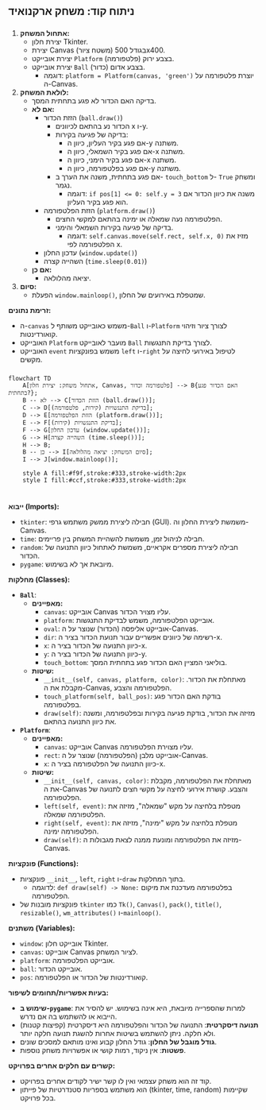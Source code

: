 ## ניתוח קוד: משחק ארקנואיד

### <algorithm>

1.  **אתחול המשחק:**
    *   יצירת חלון Tkinter.
    *   יצירת Canvas (משטח ציור) בגודל 500x400.
    *   יצירת אובייקט `Platform` (פלטפורמה) בצבע ירוק.
    *   יצירת אובייקט `Ball` (כדור) בצבע אדום.
        *   דוגמה: `platform = Platform(canvas, 'green')` יוצרת פלטפורמה על ה-Canvas.
2.  **לולאת המשחק:**
    *   בדיקה האם הכדור לא פגע בתחתית המסך.
    *   **אם לא:**
        *   הזזת הכדור (`ball.draw()`)
            *   הכדור נע בהתאם לכיוונים x ו-y.
            *   בדיקה של פגיעה בקירות:
                *   אם פגע בקיר העליון, כיוון ה-y משתנה.
                *   אם פגע בקיר השמאלי, כיוון ה-x משתנה.
                *   אם פגע בקיר הימני, כיוון ה-x משתנה.
                *  אם פגע בפלטפורמה, כיוון ה-y משתנה.
            *   אם פגע בתחתית, משנה את הערך ב- `touch_bottom` ל- `True` ומשחק נגמר.
                *   דוגמה: `if pos[1] <= 0: self.y = 3` משנה את כיוון הכדור אם הוא פגע בקיר העליון.
        *   הזזת הפלטפורמה (`platform.draw()`)
            *  הפלטפורמה נעה שמאלה או ימינה בהתאם למקשי החצים.
            *  בדיקה של פגיעה בקירות השמאלי והימני.
                * דוגמה:  `self.canvas.move(self.rect, self.x, 0)` מזיז את הפלטפורמה לפי x.
        *   עדכון החלון (`window.update()`)
        *   השהייה קצרה (`time.sleep(0.01)`)
    *   **אם כן:**
        *   יציאה מהלולאה.
3.  **סיום:**
    *   הפעלת `window.mainloop()`, שמטפלת באירועים של החלון.

**זרימת נתונים:**

*   ה-`canvas` משמש כאובייקט משותף ל-`Ball` ו-`Platform` לצורך ציור וזיהוי קואורדינטות.
*   האובייקט `Platform` מועבר לאובייקט `Ball` לצורך בדיקת התנגשות.
*   האובייקט `event` משמש בפונקציות `left` ו-`right` לטיפול באירועי לחיצה על מקשים.

### <mermaid>

```mermaid
flowchart TD
    A[אתחול משחק: יצירת חלון, Canvas, פלטפורמה וכדור] --> B{האם הכדור פגע בתחתית?};
    B -- לא --> C[הזזת הכדור (ball.draw())];
    C --> D[בדיקת התנגשויות (קירות, פלטפורמה)];
    D --> E[הזזת הפלטפורמה (platform.draw())];
    E --> F[בדיקת התנגשויות (קירות)];
    F --> G[עדכון החלון (window.update())];
    G --> H[השהייה קצרה (time.sleep())];
    H --> B;
    B -- כן --> I[סיום המשחק: יציאה מהלולאה];
    I --> J[window.mainloop()];

    style A fill:#f9f,stroke:#333,stroke-width:2px
    style I fill:#ccf,stroke:#333,stroke-width:2px
    
```

### <explanation>

**ייבוא (Imports):**

*   `tkinter`: חבילה ליצירת ממשק משתמש גרפי (GUI). משמשת ליצירת החלון וה-Canvas.
*   `time`: חבילה לניהול זמן, משמשת להשהיית המשחק בין פריימים.
*   `random`: חבילה ליצירת מספרים אקראיים, משמשת לאתחול כיוון התנועה של הכדור.
*   `pygame`: מיובאת אך לא בשימוש.

**מחלקות (Classes):**

*   **`Ball`**:
    *   **מאפיינים:**
        *   `canvas`: אובייקט Canvas עליו מצויר הכדור.
        *   `platform`: אובייקט הפלטפורמה, משמש לבדיקת התנגשות.
        *   `oval`: אובייקט אליפסה (הכדור) שנוצר על ה-Canvas.
        *   `dir`: רשימה של כיוונים אפשריים עבור תנועת הכדור בציר ה-x.
        *   `x`: כיוון התנועה של הכדור בציר ה-x.
        *   `y`: כיוון התנועה של הכדור בציר ה-y.
        *   `touch_bottom`: בוליאני המציין האם הכדור פגע בתחתית המסך.
    *   **שיטות:**
        *   `__init__(self, canvas, platform, color)`: מאתחלת את הכדור. מקבלת את ה-Canvas, הפלטפורמה והצבע.
        *   `touch_platform(self, ball_pos)`: בודקת האם הכדור פגע בפלטפורמה.
        *   `draw(self)`: מזיזה את הכדור, בודקת פגיעה בקירות ובפלטפורמה, ומשנה את כיוון התנועה בהתאם.
*   **`Platform`**:
    *   **מאפיינים:**
        *   `canvas`: אובייקט Canvas עליו מצוירת הפלטפורמה.
        *   `rect`: אובייקט מלבן (הפלטפורמה) שנוצר על ה-Canvas.
        *   `x`: כיוון התנועה של הפלטפורמה בציר ה-x.
    *   **שיטות:**
        *   `__init__(self, canvas, color)`: מאתחלת את הפלטפורמה, מקבלת את ה-Canvas והצבע. קושרת אירועי לחיצה על מקשי חצים לתנועה של הפלטפורמה.
        *   `left(self, event)`: מטפלת בלחיצה על מקש "שמאלה", מזיזה את הפלטפורמה שמאלה.
        *   `right(self, event)`: מטפלת בלחיצה על מקש "ימינה", מזיזה את הפלטפורמה ימינה.
        *   `draw(self)`: מזיזה את הפלטפורמה ומונעת ממנה לצאת מגבולות ה-Canvas.

**פונקציות (Functions):**

*   פונקציות `__init__`, `left`, `right` ו-`draw` בתוך המחלקות.
    *  לדוגמה: `def draw(self) -> None:` בפלטפורמה מעדכנת את מיקום הפלטפורמה.
*   פונקציות מובנות של `tkinter` כמו `Tk()`, `Canvas()`, `pack()`, `title()`, `resizable()`, `wm_attributes()` ו-`mainloop()`.

**משתנים (Variables):**

*   `window`: אובייקט חלון Tkinter.
*   `canvas`: אובייקט Canvas לציור המשחק.
*   `platform`: אובייקט הפלטפורמה.
*   `ball`: אובייקט הכדור.
*   `pos`: קואורדינטות של הכדור או הפלטפורמה.

**בעיות אפשריות/תחומים לשיפור:**

*   **שימוש ב-`pygame`**: למרות שהספרייה מיובאת, היא אינה בשימוש. יש להסיר את הייבוא או להשתמש בה אם נדרש.
*   **תנועה דיסקרטית**: התנועה של הכדור והפלטפורמה היא דיסקרטית (קפיצות קטנות) ולא חלקה. ניתן להשתמש בשיטות אחרות להשגת תנועה חלקה יותר.
*   **גודל מוגבל של החלון**: גודל החלון קבוע ואינו מותאם למסכים שונים.
*   **פשטות**: אין ניקוד, רמות קושי או אפשרויות משחק נוספות.

**קשרים עם חלקים אחרים בפרויקט:**

*   קוד זה הוא משחק עצמאי ואין לו קשר ישיר לקודים אחרים בפרויקט.
*   הוא משתמש בספריות סטנדרטיות של פייתון (tkinter, time, random) שקיימות בכל פרויקט.